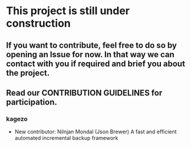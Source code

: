 # This project is still under construction
## If you want to contribute, feel free to do so by opening an Issue for now. In that way we can contact with you if required and brief you about the project.
## Read our CONTRIBUTION GUIDELINES for participation.
### kagezo
- New contributor: Nilnjan Mondal (Json Brewer)
A fast and efficient automated incremental backup framework
